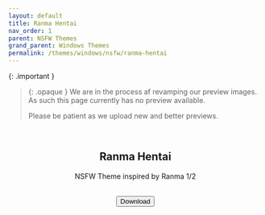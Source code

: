 ```yaml
---
layout: default
title: Ranma Hentai
nav_order: 1
parent: NSFW Themes
grand_parent: Windows Themes
permalink: /themes/windows/nsfw/ranma-hentai
---
```


{: .important }
> {: .opaque }
> We are in the process af revamping our preview images. As such this page currently has no preview available.
>
> Please be patient as we upload new and better previews.

<div class="card">
  <!-- <img width="100%" height="auto" class="block" src="../../../assets/images/themes/nsfw/RANMA-HENTAI.webp" /> -->
  <br />
  <div class="container">
    <h2 class="text-small" style="text-align:center">Ranma Hentai</h2>
    <p class="text-small" style="text-align:center">NSFW Theme inspired by Ranma 1/2</p>
    <br />
    <span class="fs-3">
      <div align="center" class="text-small">
        <a href="https://gitlab.com/the-back-room/Themes/-/archive/main/Themes-main.zip?path=Windows/NSFW/Ranma-Hentai" target="_blank">
          <button type="button" name="button" class="btn">Download</button></a> 
      </div>
    </span>
    <br />
  </div>
</div>